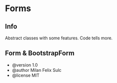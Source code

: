 # Forms

## Info

Abstract classes with some features. Code tells more.

## Form & BootstrapForm

* @version 1.0
* @author Milan Felix Sulc
* @license MIT


